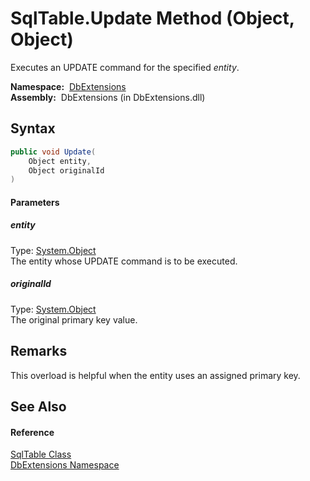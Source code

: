 SqlTable.Update Method (Object, Object)
=======================================
  Executes an UPDATE command for the specified *entity*.

  **Namespace:**  [DbExtensions][1]  
  **Assembly:**  DbExtensions (in DbExtensions.dll)

Syntax
------

```csharp
public void Update(
	Object entity,
	Object originalId
)
```

#### Parameters

##### *entity*
Type: [System.Object][2]  
The entity whose UPDATE command is to be executed.

##### *originalId*
Type: [System.Object][2]  
The original primary key value.


Remarks
-------
This overload is helpful when the entity uses an assigned primary key.

See Also
--------

#### Reference
[SqlTable Class][3]  
[DbExtensions Namespace][1]  

[1]: ../README.md
[2]: http://msdn.microsoft.com/en-us/library/e5kfa45b
[3]: README.md